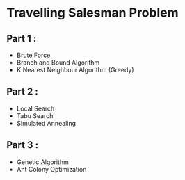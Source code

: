 # Travelling Salesman Problem

## Part 1 :

- Brute Force
- Branch and Bound Algorithm 
- K Nearest Neighbour Algorithm (Greedy)

## Part 2 :

- Local Search
- Tabu Search
- Simulated Annealing

## Part 3 :

- Genetic Algorithm
- Ant Colony Optimization
